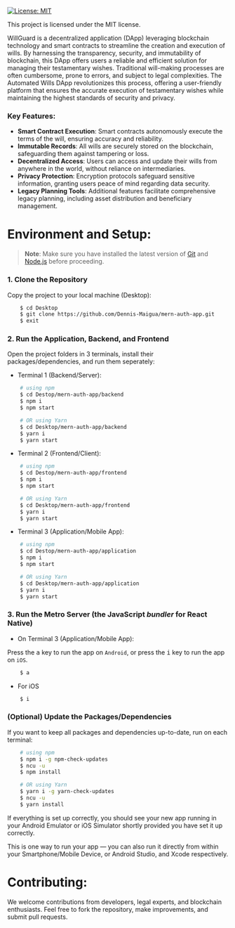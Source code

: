 [![License: MIT](https://img.shields.io/badge/License-MIT-yellow.svg)](https://opensource.org/licenses/MIT)

This project is licensed under the MIT license.

WillGuard is a decentralized application (DApp) leveraging blockchain technology and smart contracts to streamline the creation and execution of wills.
By harnessing the transparency, security, and immutability of blockchain, this DApp offers users a reliable and efficient solution for managing their testamentary wishes. 
Traditional will-making processes are often cumbersome, prone to errors, and subject to legal complexities. 
The Automated Wills DApp revolutionizes this process, offering a user-friendly platform that ensures the accurate execution of testamentary wishes while maintaining the highest standards of security and privacy.

### Key Features:

- **Smart Contract Execution**: Smart contracts autonomously execute the terms of the will, ensuring accuracy and reliability.
- **Immutable Records**: All wills are securely stored on the blockchain, safeguarding them against tampering or loss.
- **Decentralized Access**: Users can access and update their wills from anywhere in the world, without reliance on intermediaries.
- **Privacy Protection**: Encryption protocols safeguard sensitive information, granting users peace of mind regarding data security.
- **Legacy Planning Tools**: Additional features facilitate comprehensive legacy planning, including asset distribution and beneficiary management.

# Environment and Setup:

>**Note**: Make sure you have installed the latest version of [Git](https://git-scm.com/downloads) and [Node.js](https://nodejs.org/en/download/package-manager) before proceeding.

### 1. Clone the Repository

Copy the project to your local machine (Desktop):

```bash
    $ cd Desktop
    $ git clone https://github.com/Dennis-Maigua/mern-auth-app.git
    $ exit
```

### 2. Run the Application, Backend, and Frontend

Open the project folders in 3 terminals, install their packages/dependencies, and run them seperately:

- Terminal 1 (Backend/Server):

```bash
    # using npm
    $ cd Destop/mern-auth-app/backend
    $ npm i
    $ npm start

    # OR using Yarn
    $ cd Desktop/mern-auth-app/backend
    $ yarn i
    $ yarn start
```

- Terminal 2 (Frontend/Client):

```bash
    # using npm
    $ cd Destop/mern-auth-app/frontend
    $ npm i
    $ npm start

    # OR using Yarn
    $ cd Desktop/mern-auth-app/frontend
    $ yarn i
    $ yarn start
```

- Terminal 3 (Application/Mobile App):

```bash
    # using npm
    $ cd Destop/mern-auth-app/application
    $ npm i
    $ npm start

    # OR using Yarn
    $ cd Desktop/mern-auth-app/application
    $ yarn i
    $ yarn start
```

### 3. Run the Metro Server (the JavaScript _bundler_ for React Native)

- On Terminal 3 (Application/Mobile App):

Press the <kbd>a</kbd> key to run the app on `Android`, or press the <kbd>i</kbd> key to run the app on `iOS`.

```bash
    $ a
```

- For iOS

```bash
    $ i
```

### (Optional) Update the Packages/Dependencies

If you want to keep all packages and dependencies up-to-date, run on each terminal:

```bash
    # using npm
    $ npm i -g npm-check-updates
    $ ncu -u
    $ npm install

    # OR using Yarn
    $ yarn i -g yarn-check-updates
    $ ncu -u
    $ yarn install
```

If everything is set up correctly, you should see your new app running in your Android Emulator or iOS Simulator shortly provided you have set it up correctly.

This is one way to run your app — you can also run it directly from within your Smartphone/Mobile Device, or Android Studio, and Xcode respectively.
   
# Contributing:
We welcome contributions from developers, legal experts, and blockchain enthusiasts. Feel free to fork the repository, make improvements, and submit pull requests.
